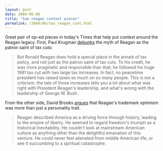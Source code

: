 ```yaml
---
layout: post
date: 2004-06-08
title: "two reagan context pieces"
permalink: /2004/06/two_reagan_cont.html
---
```


Great pair of op-ed pieces in today's Times that help put context around the Reagan legacy. First, Paul Krugman [debunks](http://nytimes.com/2004/06/08/opinion/08KRUG.html) the myth of Reagan as the patron saint of tax cuts:

> But Ronald Reagan does hold a special place in the annals of tax policy, and not just as the patron saint of tax cuts. To his credit, he was more pragmatic and responsible than that; he followed his huge 1981 tax cut with two large tax increases. In fact, no peacetime president has raised taxes so much on so many people. This is not a criticism: the tale of those increases tells you a lot about what was right with President Reagan's leadership, and what's wrong with the leadership of George W. Bush.

From the other side, David Brooks [argues](http://nytimes.com/2004/06/08/opinion/08BROO.html) that Reagan's trademark optimism was more than just a personality trait.

> Reagan described America as a driving force through history, leading to the empire of liberty. He seemed to regard freedom's triumph as a historical inevitability. He couldn't look at mainstream American culture as anything other than the delightful emanation of this venture. He could never feel alienated from middle American life, or see it succumbing to a spiritual catastrophe.